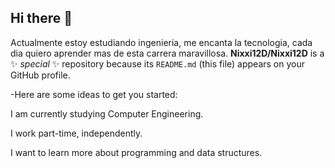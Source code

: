 ## Hi there 👋

Actualmente estoy estudiando ingenieria, me encanta la tecnologia, cada dia quiero aprender mas de esta carrera maravillosa.
**Nixxi12D/Nixxi12D** is a ✨ _special_ ✨ repository because its `README.md` (this file) appears on your GitHub profile.

-Here are some ideas to get you started:

I am currently studying Computer Engineering.

I work part-time, independently.

I want to learn more about programming and data structures.
